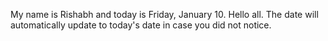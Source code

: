 My name is Rishabh and today is Friday, January 10. Hello all. The date will automatically update to today's date in case you did not notice.
